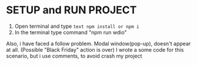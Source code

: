 # SETUP and RUN PROJECT

1. Open terminal and type `text npm install or npm i`
2. In the terminal type command "npm run wdio"

Also, i have faced a follow problem. Modal window(pop-up), doesn't appear at all. (Possible "Black Friday" action is over)
I wrote a some code for this scenario, but i use comments, to avoid crash my project
